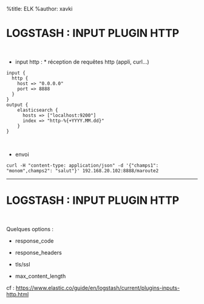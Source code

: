 %title: ELK
%author: xavki


# LOGSTASH : INPUT PLUGIN HTTP


<br>


* input http :
		* réception de requêtes http (appli, curl...)

```
input {
  http {
    host => "0.0.0.0"
    port => 8888
  }
}
output {
    elasticsearch {
      hosts => ["localhost:9200"]
      index => "http-%{+YYYY.MM.dd}"     
    }
}
```

<br>


* envoi

```
curl -H "content-type: application/json" -d '{"champs1": "monom",champs2": "salut"}' 192.168.20.102:8888/maroute2
```

-------------------------------------------------------------------

# LOGSTASH : INPUT PLUGIN HTTP


<br>


Quelques options :

* response_code

* response_headers

* tls/ssl 

* max_content_length

cf : https://www.elastic.co/guide/en/logstash/current/plugins-inputs-http.html
